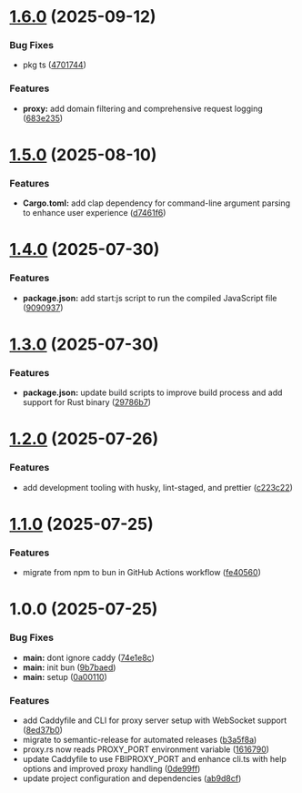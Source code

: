 # [1.6.0](https://github.com/snomiao/fbi-proxy/compare/v1.5.0...v1.6.0) (2025-09-12)

### Bug Fixes

- pkg ts ([4701744](https://github.com/snomiao/fbi-proxy/commit/4701744a0eb64d46bd5c9b589569c7cabc9dc9a4))

### Features

- **proxy:** add domain filtering and comprehensive request logging ([683e235](https://github.com/snomiao/fbi-proxy/commit/683e23524330459e310123708596575b7843fefe))

# [1.5.0](https://github.com/snomiao/fbi-proxy/compare/v1.4.0...v1.5.0) (2025-08-10)

### Features

- **Cargo.toml:** add clap dependency for command-line argument parsing to enhance user experience ([d7461f6](https://github.com/snomiao/fbi-proxy/commit/d7461f6926d252aa7c3a6121721964be76648e99))

# [1.4.0](https://github.com/snomiao/fbi-proxy/compare/v1.3.0...v1.4.0) (2025-07-30)

### Features

- **package.json:** add start:js script to run the compiled JavaScript file ([9090937](https://github.com/snomiao/fbi-proxy/commit/909093789d713bb3e5f65b222461638e398f7dd0))

# [1.3.0](https://github.com/snomiao/fbi-proxy/compare/v1.2.0...v1.3.0) (2025-07-30)

### Features

- **package.json:** update build scripts to improve build process and add support for Rust binary ([29786b7](https://github.com/snomiao/fbi-proxy/commit/29786b77cc9b325fcd3f18cd6de0b73ca5c6fddb))

# [1.2.0](https://github.com/snomiao/fbi-proxy/compare/v1.1.0...v1.2.0) (2025-07-26)

### Features

- add development tooling with husky, lint-staged, and prettier ([c223c22](https://github.com/snomiao/fbi-proxy/commit/c223c2257a040fc6fd561678af83ce506f971e39))

# [1.1.0](https://github.com/snomiao/fbi-proxy/compare/v1.0.0...v1.1.0) (2025-07-25)

### Features

- migrate from npm to bun in GitHub Actions workflow ([fe40560](https://github.com/snomiao/fbi-proxy/commit/fe405600af20f3268b1567399d2a3467f23d2337))

# 1.0.0 (2025-07-25)

### Bug Fixes

- **main:** dont ignore caddy ([74e1e8c](https://github.com/snomiao/fbi-proxy/commit/74e1e8c070e08ae31bac498f583f1807b8a20920))
- **main:** init bun ([9b7baed](https://github.com/snomiao/fbi-proxy/commit/9b7baedf1f80a55cc818f97099cc5c854fda0d9e))
- **main:** setup ([0a00110](https://github.com/snomiao/fbi-proxy/commit/0a00110e6ace713265b4dbf3980515e77663e8a0))

### Features

- add Caddyfile and CLI for proxy server setup with WebSocket support ([8ed37b0](https://github.com/snomiao/fbi-proxy/commit/8ed37b0652a33beae86b2b6c3881534c1bb9b1bc))
- migrate to semantic-release for automated releases ([b3a5f8a](https://github.com/snomiao/fbi-proxy/commit/b3a5f8a1e2cfc92d7e93a941d15acb43ce896d3f))
- proxy.rs now reads PROXY_PORT environment variable ([1616790](https://github.com/snomiao/fbi-proxy/commit/1616790c855d49f4f5c78b31022dca6caa6148f3))
- update Caddyfile to use FBIPROXY_PORT and enhance cli.ts with help options and improved proxy handling ([0de99ff](https://github.com/snomiao/fbi-proxy/commit/0de99ff4e1c0cd15be579ac98f4b19479c320210))
- update project configuration and dependencies ([ab9d8cf](https://github.com/snomiao/fbi-proxy/commit/ab9d8cfe7cfb200c57df915e7ab4ede3a7b0a703))
